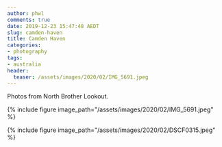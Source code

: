 ```yaml
---
author: phwl
comments: true
date: 2019-12-23 15:47:48 AEDT
slug: camden-haven
title: Camden Haven 
categories:
- photography
tags:
- australia
header:
  teaser: /assets/images/2020/02/IMG_5691.jpeg
---
```

Photos from North Brother Lookout.

{% include figure image_path="/assets/images/2020/02/IMG_5691.jpeg" %}

{% include figure image_path="/assets/images/2020/02/DSCF0315.jpeg" %}

